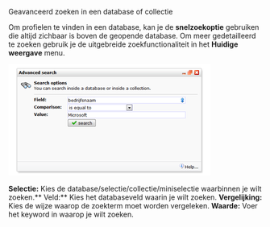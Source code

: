 Geavanceerd zoeken in een database of collectie

Om profielen te vinden in een database, kan je de **snelzoekoptie**
gebruiken die altijd zichbaar is boven de geopende database. Om meer
gedetailleerd te zoeken gebruik je de uitgebreide zoekfunctionaliteit in
het **Huidige weergave** menu.

![Advanced search](../images/Advanced_search.png)

**Selectie:** Kies de database/selectie/collectie/miniselectie
waarbinnen je wilt zoeken.**
 Veld:** Kies het databaseveld waarin je wilt zoeken.
**Vergelijking:** Kies de wijze waarop de zoekterm moet worden
vergeleken.
**Waarde:** Voer het keyword in waarop je wilt zoeken.
